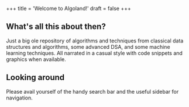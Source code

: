+++
title = 'Welcome to Algoland!'
draft = false
+++

## What's all this about then?

Just a big ole repository of algorithms and techniques from classical data structures and algorithms, some advanced DSA, and some machine learning techniques. All narrated in a casual style with code snippets and graphics when available.

## Looking around

Please avail yourself of the handy search bar and the useful sidebar for navigation.
